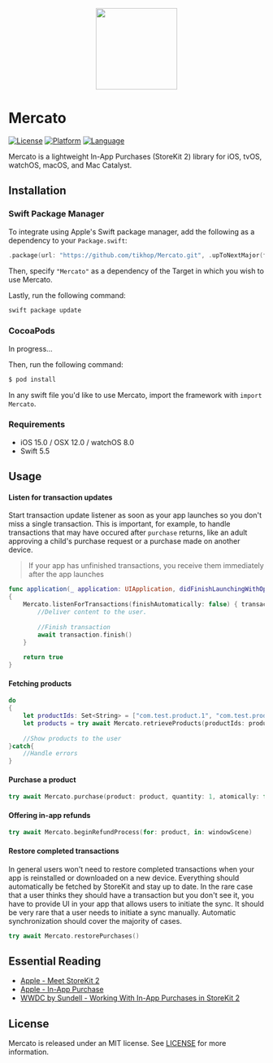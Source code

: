 <p align="center">
  <img height="160" src="https://github.com/tikhop/Mercato/blob/master/www/logo.png" />
</p>

# Mercato

[![License](https://img.shields.io/badge/license-MIT-blue.svg?style=flat)](http://mit-license.org)
[![Platform](http://img.shields.io/badge/platform-iOS%20%7C%20macOS%20%7C%20tvOS%20%7C%20watchOS-lightgrey.svg?style=flat)](https://developer.apple.com/resources/)
[![Language](https://img.shields.io/badge/swift-5.5-orange.svg)](https://developer.apple.com/swift)

Mercato is a lightweight In-App Purchases (StoreKit 2) library for iOS, tvOS, watchOS, macOS, and Mac Catalyst.

Installation
------------

### Swift Package Manager

To integrate using Apple's Swift package manager, add the following as a dependency to your `Package.swift`:

```swift
.package(url: "https://github.com/tikhop/Mercato.git", .upToNextMajor(from: "0.0.1"))
```

Then, specify `"Mercato"` as a dependency of the Target in which you wish to use Mercato.

Lastly, run the following command:
```swift
swift package update
```

### CocoaPods

In progress...

Then, run the following command:

```bash
$ pod install
```

In any swift file you'd like to use Mercato, import the framework with `import Mercato`.

### Requirements

- iOS 15.0 / OSX 12.0 / watchOS 8.0
- Swift 5.5

Usage
-------------

#### Listen for transaction updates

Start transaction update listener as soon as your app launches so you don't miss a single transaction. This is important, for example, to handle transactions that may have occured after `purchase` returns, like an adult approving a child's purchase request or a purchase made on another device.

> If your app has unfinished transactions, you receive them immediately after the app launches

```swift
func application(_ application: UIApplication, didFinishLaunchingWithOptions launchOptions: [UIApplication.LaunchOptionsKey: Any]?) -> Bool
{
	Mercato.listenForTransactions(finishAutomatically: false) { transaction in
		//Deliver content to the user.
		
		//Finish transaction
		await transaction.finish()
	}
	
	return true
}
```

#### Fetching products

```swift
do
{
	let productIds: Set<String> = ["com.test.product.1", "com.test.product.2", "com.test.product.3"]
	let products = try await Mercato.retrieveProducts(productIds: productIds)
	
	//Show products to the user
}catch{
	//Handle errors
}
```

#### Purchase a product 

```swift
try await Mercato.purchase(product: product, quantity: 1, atomically: false, appAccountToken: nil, simulatesAskToBuyInSandbox: false)
```

#### Offering in-app refunds

```swift
try await Mercato.beginRefundProcess(for: product, in: windowScene)
```

#### Restore completed transactions

 In general users won't need to restore completed transactions when your app is reinstalled or downloaded on a new device. Everything should automatically be fetched by StoreKit and stay up to date. In the rare case that a user thinks they should have a transaction but you don't see it, you have to provide UI in your app that allows users to initiate the sync. It should be very rare that a user needs to initiate a sync manually. Automatic synchronization should cover the majority of cases.
  
```swift
try await Mercato.restorePurchases()
```

## Essential Reading
* [Apple - Meet StoreKit 2](https://developer.apple.com/videos/play/wwdc2021/10114/)
* [Apple - In-App Purchase](https://developer.apple.com/documentation/storekit/in-app_purchase)
* [WWDC by Sundell - Working With In-App Purchases in StoreKit 2](https://wwdcbysundell.com/2021/working-with-in-app-purchases-in-storekit2/)

## License

Mercato is released under an MIT license. See [LICENSE](https://github.com/tikhop/Mercato/blob/master/LICENSE) for more information.
